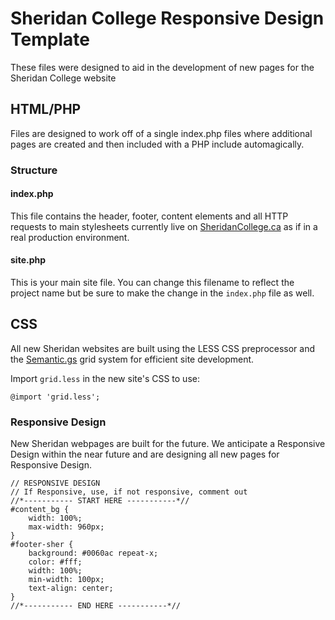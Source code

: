 # Sheridan College Responsive Design Template

These files were designed to aid in the development of new pages for the Sheridan College website


## HTML/PHP

Files are designed to work off of a single index.php files where additional pages are created and then included with a PHP include automagically.


### Structure

#### index.php

This file contains the header, footer, content elements and all HTTP requests to main stylesheets currently live on [SheridanCollege.ca](http://sheridancollege.ca) as if in a real production environment.


#### site.php

This is your main site file. You can change this filename to reflect the project name but be sure to make the change in the `index.php` file as well.


## CSS

All new Sheridan websites are built using the LESS CSS preprocessor and the [Semantic.gs](http://semantic.gs) grid system for efficient site development.

Import `grid.less` in the new site's CSS to use:

`@import 'grid.less';`


### Responsive Design

New Sheridan webpages are built for the future. We anticipate a Responsive Design within the near future and are designing all new pages for Responsive Design.

	// RESPONSIVE DESIGN
	// If Responsive, use, if not responsive, comment out
	//*----------- START HERE -----------*//
	#content_bg {
		width: 100%;
		max-width: 960px;
	}
	#footer-sher {
		background: #0060ac repeat-x;
		color: #fff;
		width: 100%;
		min-width: 100px;
		text-align: center;
	}
	//*----------- END HERE -----------*//